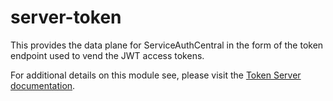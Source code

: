 # server-token

This provides the data plane for ServiceAuthCentral in the form of the token endpoint used to vend the JWT access tokens.

For additional details on this module see, please visit the [Token Server documentation](/docs/modules/tokenserver.md).
